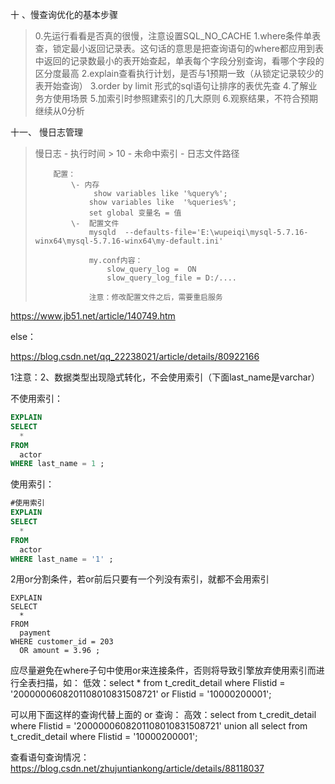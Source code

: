 十 、慢查询优化的基本步骤

> 0.先运行看看是否真的很慢，注意设置SQL_NO_CACHE
> 1.where条件单表查，锁定最小返回记录表。这句话的意思是把查询语句的where都应用到表中返回的记录数最小的表开始查起，单表每个字段分别查询，看哪个字段的区分度最高
> 2.explain查看执行计划，是否与1预期一致（从锁定记录较少的表开始查询）
> 3.order  by limit  形式的sql语句让排序的表优先查
> 4.了解业务方使用场景
> 5.加索引时参照建索引的几大原则
> 6.观察结果，不符合预期继续从0分析

十一、 慢日志管理

> 慢日志
>             \- 执行时间 > 10
>             \- 未命中索引
>             \-  日志文件路径
>             
>         配置：
>             \- 内存
>                  show variables like '%query%';
>                 show variables like  '%queries%';
>                 set global 变量名 = 值
>             \-  配置文件
>                 mysqld  --defaults-file='E:\wupeiqi\mysql-5.7.16-winx64\mysql-5.7.16-winx64\my-default.ini'
>                  
>                 my.conf内容：
>                     slow_query_log =  ON
>                     slow_query_log_file = D:/....
>                      
>                 注意：修改配置文件之后，需要重启服务

https://www.jb51.net/article/140749.htm



else：

https://blog.csdn.net/qq_22238021/article/details/80922166

1注意：2、数据类型出现隐式转化，不会使用索引（下面last_name是varchar）

不使用索引：

```sql
EXPLAIN 
SELECT 
  * 
FROM
  actor 
WHERE last_name = 1 ;
```

使用索引：

```sql
#使用索引
EXPLAIN 
SELECT 
  * 
FROM
  actor 
WHERE last_name = '1' ;
```



2用or分割条件，若or前后只要有一个列没有索引，就都不会用索引

```
EXPLAIN 
SELECT 
  * 
FROM
  payment 
WHERE customer_id = 203 
  OR amount = 3.96 ;
```

应尽量避免在where子句中使用or来连接条件，否则将导致引擎放弃使用索引而进行全表扫描，如：
低效：select * from t_credit_detail where Flistid = '2000000608201108010831508721' or Flistid = '10000200001';

可以用下面这样的查询代替上面的 or 查询：
高效：select from t_credit_detail where Flistid = '2000000608201108010831508721' union all select from t_credit_detail where Flistid = '10000200001';



查看语句查询情况：https://blog.csdn.net/zhujuntiankong/article/details/88118037